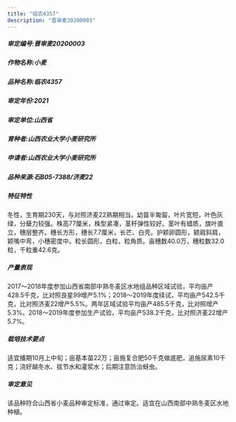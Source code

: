 ```yaml
---
title: "临农4357"
description: "晋审麦20200003"
---
```

##### 审定编号:晋审麦20200003

##### 作物名称:小麦

##### 品种名称:临农4357

##### 审定年份:2021

##### 审定单位:山西省

##### 育种者:山西农业大学小麦研究所

##### 申请者:山西农业大学小麦研究所

##### 品种来源:石B05-7388/济麦22

##### 特征特性
冬性，生育期230天，与对照济麦22熟期相当。幼苗半匍匐，叶片宽短，叶色灰绿，分蘖力较强。株高77厘米，株型紧凑，茎秆弹性较好。茎叶有蜡质，旗叶直立，穗层整齐。穗长方形，穗长7.7厘米，长芒、白壳。护颖卵圆形，颖肩斜肩，颖嘴中弯，小穗密度中。粒长圆形，白粒，粒角质。亩穗数40.0万，穗粒数32.0粒，千粒重42.6克。

##### 产量表现
2017～2018年度参加山西省南部中熟冬麦区水地组品种区域试验，平均亩产428.5千克，比对照良星99增产5.1%；2018～2019年度续试，平均亩产542.5千克，比对照济麦22增产5.5%。两年区域试验平均亩产485.5千克，比对照增产5.3%。2018～2019年度参加生产试验，平均亩产538.2千克，比对照济麦22增产5.7%。

##### 栽培技术要点
适宜播期10月上中旬；亩基本苗22万；亩施复合肥50千克做底肥，追施尿素10千克；浇好越冬水、拔节水和灌浆水；后期注意防治蚜虫。

##### 审定意见
该品种符合山西省小麦品种审定标准，通过审定。适宜在山西南部中熟冬麦区水地种植。
